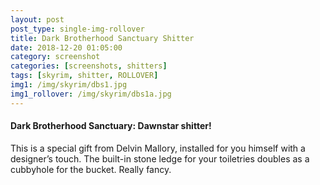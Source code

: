 ```yaml
---
layout: post
post_type: single-img-rollover
title: Dark Brotherhood Sanctuary Shitter
date: 2018-12-20 01:05:00
category: screenshot
categories: [screenshots, shitters]
tags: [skyrim, shitter, ROLLOVER]
img1: /img/skyrim/dbs1.jpg
img1_rollover: /img/skyrim/dbs1a.jpg
---
```

#### Dark Brotherhood Sanctuary: Dawnstar shitter!

This is a special gift from Delvin Mallory, installed for you himself with a designer’s touch. The built-in stone ledge for your toiletries doubles as a cubbyhole for the bucket. Really fancy. 
